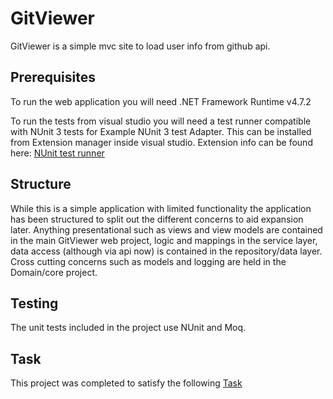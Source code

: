 # GitViewer
GitViewer is a simple mvc site to load user info from github api.

## Prerequisites
To run the web application you will need .NET Framework Runtime v4.7.2 

To run the tests from visual studio you will need a test runner compatible with NUnit 3 tests for Example NUnit 3 test Adapter. This can be installed from Extension manager inside visual studio. Extension info can be found here: [NUnit test runner](https://github.com/nunit/docs/wiki/Visual-Studio-Test-Adapter)

## Structure
While this is a simple application with limited functionality the application has been structured to split out the different concerns to aid expansion later. Anything presentational such as views and view models are contained in the main GitViewer web project, logic and mappings in the service layer, data access (although via api now) is contained in the repository/data layer. Cross cutting concerns such as models and logging are held in the Domain/core project.

## Testing
The unit tests included in the project use NUnit and Moq. 

## Task
This project was completed to satisfy the following [Task](/task.md)

